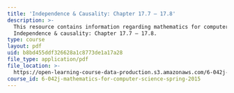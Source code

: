 ```yaml
---
title: 'Independence & Causality: Chapter 17.7 – 17.8'
description: >-
  This resource contains information regarding mathematics for computer science:
  Independence & causality: Chapter 17.7 – 17.8.
type: course
layout: pdf
uid: b8bd455ddf326628a1c8773de1a17a28
file_type: application/pdf
file_location: >-
  https://open-learning-course-data-production.s3.amazonaws.com/6-042j-mathematics-for-computer-science-spring-2015/b8bd455ddf326628a1c8773de1a17a28_MIT6_042JS15_Session30.pdf
course_id: 6-042j-mathematics-for-computer-science-spring-2015
---
```


